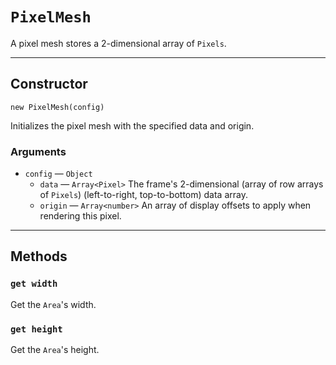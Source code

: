 # `PixelMesh`

A pixel mesh stores a 2-dimensional array of `Pixels`.

---

## Constructor

`new PixelMesh(config)`

Initializes the pixel mesh with the specified data and origin.

### Arguments

-   `config` &mdash; `Object`
    -   `data` &mdash; `Array<Pixel>` The frame's 2-dimensional (array of row arrays of `Pixels`) (left-to-right, top-to-bottom) data array.
    -   `origin` &mdash; `Array<number>` An array of display offsets to apply when rendering this pixel.

---

## Methods

### `get width`

Get the `Area`'s width.

### `get height`

Get the `Area`'s height.
